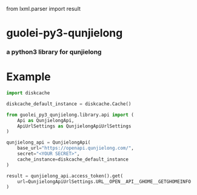from lxml.parser import result

# guolei-py3-qunjielong

### a python3 library for qunjielong

# Example

```python
import diskcache

diskcache_default_instance = diskcache.Cache()

from guolei_py3_qunjielong.library.api import (
    Api as QunjielongApi,
    ApiUrlSettings as QunjielongApiUrlSettings
)

qunjielong_api = QunjielongApi(
    base_url="https://openapi.qunjielong.com/",
    secret="<YOUR SECRET>",
    cache_instance=diskcache_default_instance
)

result = qunjielong_api.access_token().get(
    url=QunjielongApiUrlSettings.URL__OPEN__API__GHOME__GETGHOMEINFO
)

```